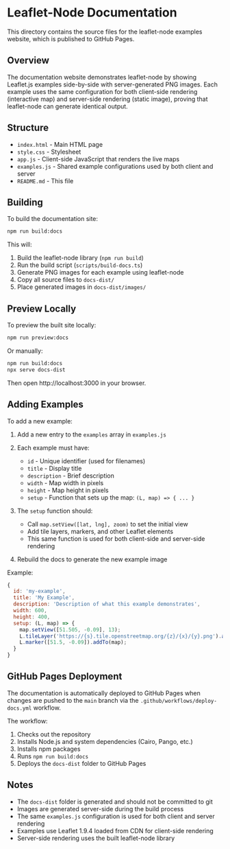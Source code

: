 # Leaflet-Node Documentation

This directory contains the source files for the leaflet-node examples website, which is published to GitHub Pages.

## Overview

The documentation website demonstrates leaflet-node by showing Leaflet.js examples side-by-side with server-generated PNG images. Each example uses the same configuration for both client-side rendering (interactive map) and server-side rendering (static image), proving that leaflet-node can generate identical output.

## Structure

- `index.html` - Main HTML page
- `style.css` - Stylesheet
- `app.js` - Client-side JavaScript that renders the live maps
- `examples.js` - Shared example configurations used by both client and server
- `README.md` - This file

## Building

To build the documentation site:

```bash
npm run build:docs
```

This will:
1. Build the leaflet-node library (`npm run build`)
2. Run the build script (`scripts/build-docs.ts`)
3. Generate PNG images for each example using leaflet-node
4. Copy all source files to `docs-dist/`
5. Place generated images in `docs-dist/images/`

## Preview Locally

To preview the built site locally:

```bash
npm run preview:docs
```

Or manually:

```bash
npm run build:docs
npx serve docs-dist
```

Then open http://localhost:3000 in your browser.

## Adding Examples

To add a new example:

1. Add a new entry to the `examples` array in `examples.js`
2. Each example must have:
   - `id` - Unique identifier (used for filenames)
   - `title` - Display title
   - `description` - Brief description
   - `width` - Map width in pixels
   - `height` - Map height in pixels
   - `setup` - Function that sets up the map: `(L, map) => { ... }`

3. The `setup` function should:
   - Call `map.setView([lat, lng], zoom)` to set the initial view
   - Add tile layers, markers, and other Leaflet elements
   - This same function is used for both client-side and server-side rendering

4. Rebuild the docs to generate the new example image

Example:

```javascript
{
  id: 'my-example',
  title: 'My Example',
  description: 'Description of what this example demonstrates',
  width: 600,
  height: 400,
  setup: (L, map) => {
    map.setView([51.505, -0.09], 13);
    L.tileLayer('https://{s}.tile.openstreetmap.org/{z}/{x}/{y}.png').addTo(map);
    L.marker([51.5, -0.09]).addTo(map);
  }
}
```

## GitHub Pages Deployment

The documentation is automatically deployed to GitHub Pages when changes are pushed to the `main` branch via the `.github/workflows/deploy-docs.yml` workflow.

The workflow:
1. Checks out the repository
2. Installs Node.js and system dependencies (Cairo, Pango, etc.)
3. Installs npm packages
4. Runs `npm run build:docs`
5. Deploys the `docs-dist` folder to GitHub Pages

## Notes

- The `docs-dist` folder is generated and should not be committed to git
- Images are generated server-side during the build process
- The same `examples.js` configuration is used for both client and server rendering
- Examples use Leaflet 1.9.4 loaded from CDN for client-side rendering
- Server-side rendering uses the built leaflet-node library
